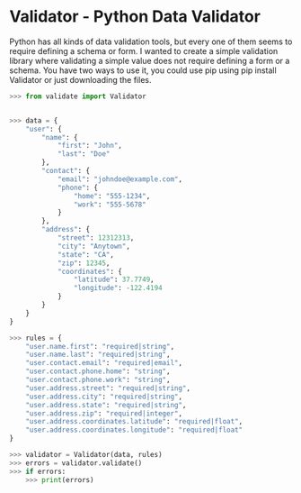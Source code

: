 # Validator - Python Data Validator


Python has all kinds of data validation tools, but every one of them seems to
require defining a schema or form. I wanted to create a simple validation
library where validating a simple value does not require defining a form or a
schema.
You have two ways to use it, you could use pip using pip install Validator or just downloading the files.

```python pip install Validator
>>> from validate import Validator


>>> data = {
    "user": {
        "name": {
            "first": "John",
            "last": "Doe"
        },
        "contact": {
            "email": "johndoe@example.com",
            "phone": {
                "home": "555-1234",
                "work": "555-5678"
            }
        },
        "address": {
            "street": 12312313,
            "city": "Anytown",
            "state": "CA",
            "zip": 12345,
            "coordinates": {
                "latitude": 37.7749,
                "longitude": -122.4194
            }
        }
    }
}

>>> rules = {
    "user.name.first": "required|string",
    "user.name.last": "required|string",
    "user.contact.email": "required|email",
    "user.contact.phone.home": "string",
    "user.contact.phone.work": "string",
    "user.address.street": "required|string",
    "user.address.city": "required|string",
    "user.address.state": "required|string",
    "user.address.zip": "required|integer",
    "user.address.coordinates.latitude": "required|float",
    "user.address.coordinates.longitude": "required|float"
}

>>> validator = Validator(data, rules)
>>> errors = validator.validate()
>>> if errors:
    >>> print(errors)
